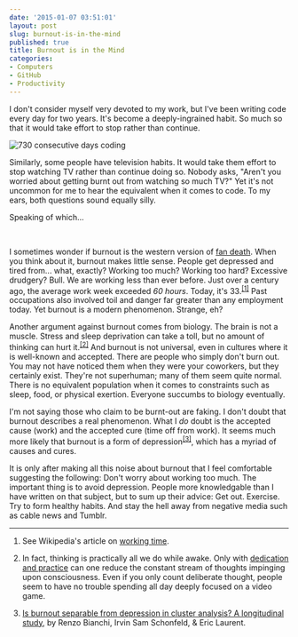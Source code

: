 ```yaml
---
date: '2015-01-07 03:51:01'
layout: post
slug: burnout-is-in-the-mind
published: true
title: Burnout is in the Mind
categories:
- Computers
- GitHub
- Productivity
---
```


I don't consider myself very devoted to my work, but I've been writing code every day for two years. It's become a deeply-ingrained habit. So much so that it would take effort to stop rather than continue.

<img alt="730 consecutive days coding" title="Many have TV viewing streaks longer than this." src="/images/github_streak_2_years.png" />

Similarly, some people have television habits. It would take them effort to stop watching TV rather than continue doing so. Nobody asks, "Aren't you worried about getting burnt out from watching so much TV?" Yet it's not uncommon for me to hear the equivalent when it comes to code. To my ears, both questions sound equally silly.

Speaking of which...

<br />

I sometimes wonder if burnout is the western version of [fan death](https://en.wikipedia.org/wiki/Fan_death). When you think about it, burnout makes little sense. People get depressed and tired from... what, exactly? Working too much? Working too hard? Excessive drudgery? Bull. We are working less than ever before. Just over a century ago, the average work week exceeded *60 hours*. Today, it's 33.<sup>[\[1\]](#ref_1)</sup> Past occupations also involved toil and danger far greater than any employment today. Yet burnout is a modern phenomenon. Strange, eh?

Another argument against burnout comes from biology. The brain is not a muscle. Stress and sleep deprivation can take a toll, but no amount of thinking can hurt it.<sup>[\[2\]](#ref_2)</sup> And burnout is not universal, even in cultures where it is well-known and accepted. There are people who simply don't burn out. You may not have noticed them when they were your coworkers, but they certainly exist. They're not superhuman; many of them seem quite normal. There is no equivalent population when it comes to constraints such as sleep, food, or physical exertion. Everyone succumbs to biology eventually.

I'm not saying those who claim to be burnt-out are faking. I don't doubt that burnout describes a real phenomenon. What I *do* doubt is the accepted cause (work) and the accepted cure (time off from work). It seems much more likely that burnout is a form of depression<sup>[\[3\]](#ref_3)</sup>, which has a myriad of causes and cures.

It is only after making all this noise about burnout that I feel comfortable suggesting the following: Don't worry about working too much. The important thing is to avoid depression. People more knowledgable than I have written on that subject, but to sum up their advice: Get out. Exercise. Try to form healthy habits. And stay the hell away from negative media such as cable news and Tumblr.

---

1. <span id="ref_1"></span>See Wikipedia's article on [working time](https://en.wikipedia.org/wiki/Working_time#Gradual_decrease_in_working_hours).

2. <span id="ref_2"></span>In fact, thinking is practically all we do while awake. Only with [dedication and practice](https://en.wikipedia.org/wiki/Mindfulness) can one reduce the constant stream of thoughts impinging upon consciousness. Even if you only count deliberate thought, people seem to have no trouble spending all day deeply focused on a video game.

3. <span id="red_3"></span>[Is burnout separable from depression in cluster analysis? A longitudinal study](/files/Bianchi_20R__20et_20al__20_28in_20press_29.pdf), by Renzo Bianchi, Irvin Sam Schonfeld, & Eric Laurent.

